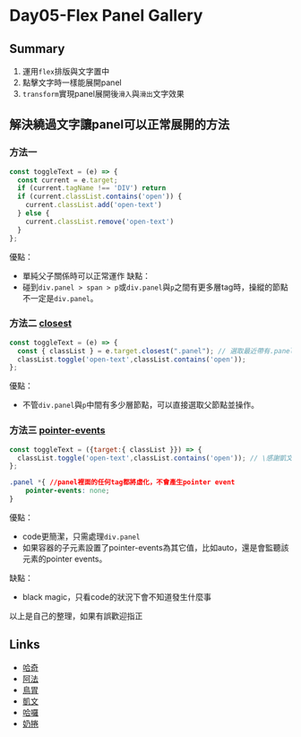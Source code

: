 # Day05-Flex Panel Gallery

## Summary
1. 運用`flex`排版與文字置中
2. 點擊文字時一樣能展開panel
3. `transform`實現panel展開後`滑入`與`滑出`文字效果
## 解決繞過文字讓panel可以正常展開的方法
### 方法一 
```js
const toggleText = (e) => {
  const current = e.target;
  if (current.tagName !== 'DIV') return 
  if (current.classList.contains('open')) {
    current.classList.add('open-text')
  } else {
    current.classList.remove('open-text')
  }
};
```
優點：
- 單純父子關係時可以正常運作
缺點：
- 碰到`div.panel > span > p`或`div.panel`與`p`之間有更多層tag時，操縱的節點不一定是`div.panel`。

### 方法二 [closest](https://developer.mozilla.org/en-US/docs/Web/API/Element/closest)
```js
const toggleText = (e) => {
  const { classList } = e.target.closest(".panel"); // 選取最近帶有.panel的父節點
  classList.toggle('open-text',classList.contains('open'));
};
```
優點：
- 不管`div.panel`與`p`中間有多少層節點，可以直接選取父節點並操作。

### 方法三 [pointer-events](https://developer.mozilla.org/zh-CN/docs/Web/CSS/pointer-events)
```js
const toggleText = ({target:{ classList }}) => {
  classList.toggle('open-text',classList.contains('open')); // \感謝凱文/
};
```
```css
.panel *{ //panel裡面的任何tag都將虛化，不會產生pointer event
    pointer-events: none;
}
```
優點：
- code更簡潔，只需處理`div.panel`
- 如果容器的子元素設置了pointer-events為其它值，比如auto，還是會監聽該元素的pointer events。

缺點：
- black magic，只看code的狀況下會不知道發生什麼事

以上是自己的整理，如果有誤歡迎指正


## Links

- [哈奇](https://rabbittee.github.io/JavaScript30/day05/Husky/)
- [阿法](https://rabbittee.github.io/JavaScript30/day05/alpha/dist/)
- [鳥胃](https://rabbittee.github.io/JavaScript30/day05/erica/)
- [凱文](https://rabbittee.github.io/JavaScript30/day05/kevin/)
- [哈囉](https://rabbittee.github.io/JavaScript30/day05/kirby/)
- [奶捲](https://rabbittee.github.io/JavaScript30/day05/recoil/)
